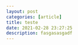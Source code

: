 ```yaml
---
layout: post
categories: [article]
title: teste
date: 2021-02-28 23:27:25
description: fasgasasgadf
---
```

